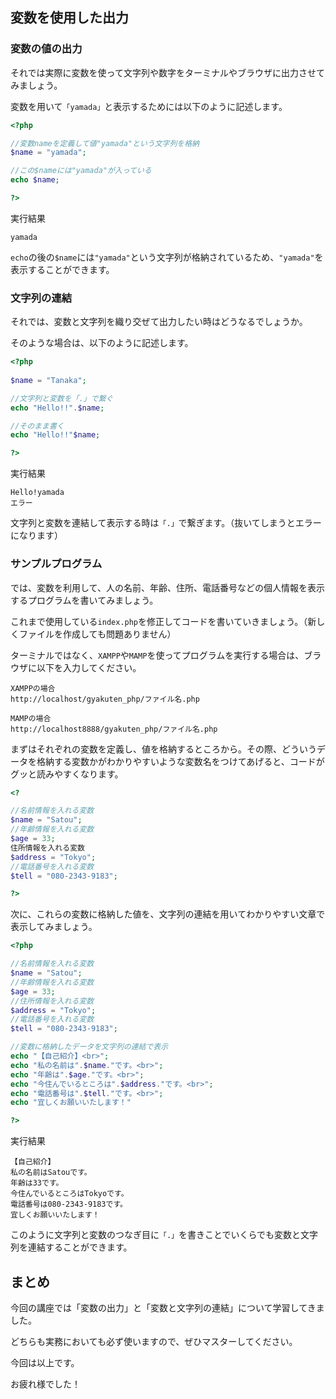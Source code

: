 ## 変数を使用した出力
### 変数の値の出力
それでは実際に変数を使って文字列や数字をターミナルやブラウザに出力させてみましょう。

変数を用いて`「yamada」`と表示するためには以下のように記述します。

```php
<?php 

//変数nameを定義して値"yamada"という文字列を格納
$name = "yamada";

//この$nameには"yamada"が入っている
echo $name;

?>
```
実行結果

    yamada

`echo`の後の`$name`には`"yamada"`という文字列が格納されているため、`"yamada"`を表示することができます。

### 文字列の連結
それでは、変数と文字列を織り交ぜて出力したい時はどうなるでしょうか。

そのような場合は、以下のように記述します。

```php
<?php
    
$name = "Tanaka";

//文字列と変数を「.」で繋ぐ
echo "Hello!!".$name;

//そのまま書く
echo "Hello!!"$name;

?>
```
実行結果

    Hello!yamada
    エラー

文字列と変数を連結して表示する時は`「.」`で繋ぎます。（抜いてしまうとエラーになります）

### サンプルプログラム
では、変数を利用して、人の名前、年齢、住所、電話番号などの個人情報を表示するプログラムを書いてみましょう。

これまで使用している`index.php`を修正してコードを書いていきましょう。（新しくファイルを作成しても問題ありません）

ターミナルではなく、`XAMPP`や`MAMP`を使ってプログラムを実行する場合は、ブラウザに以下を入力してください。

    XAMPPの場合
    http://localhost/gyakuten_php/ファイル名.php
    
    MAMPの場合
    http://localhost8888/gyakuten_php/ファイル名.php
    

まずはそれぞれの変数を定義し、値を格納するところから。その際、どういうデータを格納する変数かがわかりやすいような変数名をつけてあげると、コードがグッと読みやすくなります。

```php
<?

//名前情報を入れる変数
$name = "Satou";
//年齢情報を入れる変数
$age = 33;
住所情報を入れる変数
$address = "Tokyo";
//電話番号を入れる変数
$tell = "080-2343-9183";

?>
```
次に、これらの変数に格納した値を、文字列の連結を用いてわかりやすい文章で表示してみましょう。
```php
<?php

//名前情報を入れる変数
$name = "Satou";
//年齢情報を入れる変数
$age = 33;
//住所情報を入れる変数
$address = "Tokyo";
//電話番号を入れる変数
$tell = "080-2343-9183";

//変数に格納したデータを文字列の連結で表示
echo "【自己紹介】<br>";
echo "私の名前は".$name."です。<br>";
echo "年齢は".$age."です。<br>";
echo "今住んでいるところは".$address."です。<br>";
echo "電話番号は".$tell."です。<br>";
echo "宜しくお願いいたします！"

?>
```

実行結果

    【自己紹介】
    私の名前はSatouです。
    年齢は33です。
    今住んでいるところはTokyoです。
    電話番号は080-2343-9183です。
    宜しくお願いいたします！

このように文字列と変数のつなぎ目に`「.」`を書きことでいくらでも変数と文字列を連結することができます。

## まとめ
今回の講座では「変数の出力」と「変数と文字列の連結」について学習してきました。

どちらも実務においても必ず使いますので、ぜひマスターしてください。

今回は以上です。

お疲れ様でした！